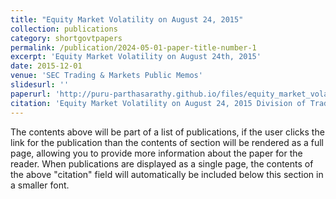 ```yaml
---
title: "Equity Market Volatility on August 24, 2015"
collection: publications
category: shortgovtpapers
permalink: /publication/2024-05-01-paper-title-number-1
excerpt: 'Equity Market Volatility on August 24th, 2015'
date: 2015-12-01
venue: 'SEC Trading & Markets Public Memos'
slidesurl: ''
paperurl: 'http://puru-parthasarathy.github.io/files/equity_market_volatility.pdf'
citation: 'Equity Market Volatility on August 24, 2015 Division of Trading and Markets, US SEC,Washington D.C.'
---
```


The contents above will be part of a list of publications, if the user clicks the link for the publication than the contents of section will be rendered as a full page, allowing you to provide more information about the paper for the reader. When publications are displayed as a single page, the contents of the above "citation" field will automatically be included below this section in a smaller font.